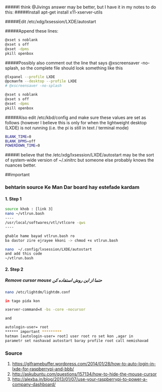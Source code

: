 #####I think @Jivings answer may be better, but I have it in my notes to do this:
#####Install apt-get install x11-xserver-utils

#####Edit /etc/xdg/lxsession/LXDE/autostart


#####Append these lines:
```bash
@xset s noblank
@xset s off
@xset -dpms
pkill openbox
```


#####Possibly also comment out the line that says @xscreensaver -no-splash, so the complete file should look something like this
```bash
@lxpanel --profile LXDE
@pcmanfm --desktop --profile LXDE
# @xscreensaver -no-splash

@xset s noblank
@xset s off
@xset -dpms
pkill openbox
```
#####Also edit /etc/kbd/config and make sure these values are set as follows (however I believe this is only for when the lightweight desktop (LXDE) is not running (i.e. the pi is still in text / terminal mode)
```bash
BLANK_TIME=0
BLANK_DPMS=off
POWERDOWN_TIME=0
```

#####I believe that the /etc/xdg/lxsession/LXDE/autostart may be the sort of system-wide version of ~/.xinitrc but someone else probably knows the nuances better.

##important
### behtarin source Ke Man Dar board hay estefade kardam
#### 1. Step 1
```bash
source khob : [link 3]
nano ~/vtlrun.bash
----
/usr/local/softwares/vtl/vtlcore -qws
----

ghable hame bayad vtlrun.bash ro 
ba dastor zire ejrayee kkoni -> chmod +x vtlrun.bash

nano  ~/.config/lxsession/LXDE/autostart 
and add this code 
~/vtlrun.bash
```
#### 2. Step 2
##### Remove cursor mouse  حتما از این روش استفاده کن
```bash
nano /etc/lightdm/lightdm.conf

in tago pida kon 

xserver-command=X -bs -core -nocursor

and 

autologin-user= root
****** important *********
hatman [autologin-user= root] user root ro set kon ,agar in
parametr set nashavad autostart baray profile root call nemishavad 
```
### Source 
1. https://glframebuffer.wordpress.com/2014/01/28/how-to-auto-login-in-lxde-for-raspberrypi-and-bbb/
2. http://askubuntu.com/questions/157134/how-to-hide-the-mouse-cursor
3. http://alexba.in/blog/2013/01/07/use-your-raspberrypi-to-power-a-company-dashboard/



